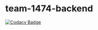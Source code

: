 # team-1474-backend

[![Codacy Badge](https://api.codacy.com/project/badge/Grade/076a5f106c6d430fb3b6f49f762bb39d)](https://app.codacy.com/gh/BuildForSDGCohort2/team-1474-backend?utm_source=github.com&utm_medium=referral&utm_content=BuildForSDGCohort2/team-1474-backend&utm_campaign=Badge_Grade_Dashboard)